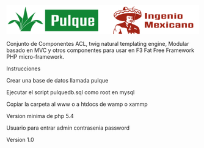 [![Pulque](ui/img/maguey.png)](http://www.tuzoftware.com/)

Conjunto de Componentes ACL, twig natural templating engine, Modular basado en MVC y otros componentes para usar 
en F3 Fat Free Framework PHP micro-framework.

Instrucciones

Crear una base de datos llamada pulque

Ejecutar el script pulquedb.sql como root en mysql

Copiar la carpeta al www o a htdocs de wamp o xammp

Version minima de php 5.4

Usuario para entrar admin contrasenia password

Version 1.0